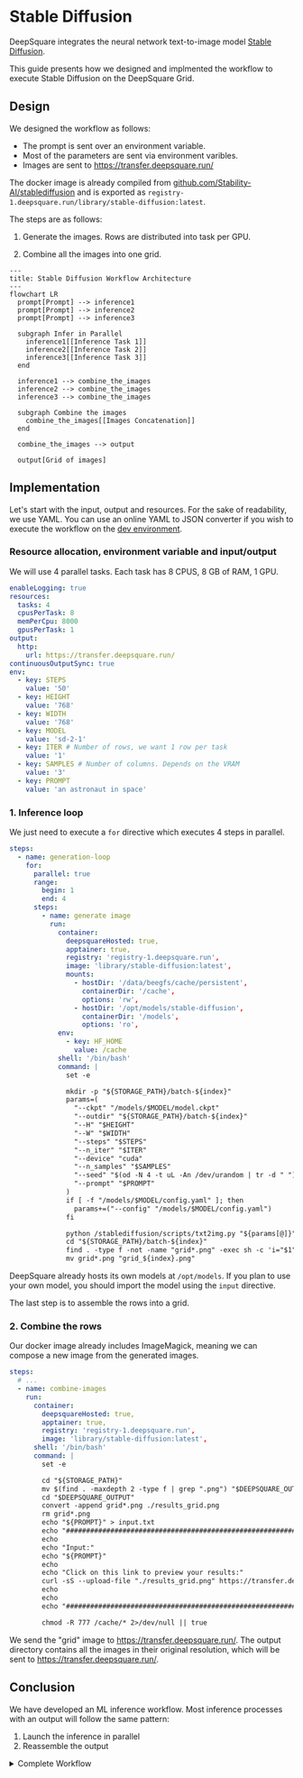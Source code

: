 # Stable Diffusion

DeepSquare integrates the neural network text-to-image model [Stable Diffusion](https://github.com/Stability-AI/stablediffusion).

This guide presents how we designed and implmented the workflow to execute Stable Diffusion on the DeepSquare Grid.

## Design

We designed the workflow as follows:

- The prompt is sent over an environment variable.
- Most of the parameters are sent via environment varibles.
- Images are sent to https://transfer.deepsquare.run/

The docker image is already compiled from [github.com/Stability-AI/stablediffusion](https://github.com/Stability-AI/stablediffusion) and is exported as `registry-1.deepsquare.run/library/stable-diffusion:latest`.

The steps are as follows:

1. Generate the images. Rows are distributed into task per GPU.

2. Combine all the images into one grid.

```mermaid
---
title: Stable Diffusion Workflow Architecture
---
flowchart LR
  prompt[Prompt] --> inference1
  prompt[Prompt] --> inference2
  prompt[Prompt] --> inference3

  subgraph Infer in Parallel
    inference1[[Inference Task 1]]
    inference2[[Inference Task 2]]
    inference3[[Inference Task 3]]
  end

  inference1 --> combine_the_images
  inference2 --> combine_the_images
  inference3 --> combine_the_images

  subgraph Combine the images
    combine_the_images[[Images Concatenation]]
  end

  combine_the_images --> output

  output[Grid of images]
```

## Implementation

Let's start with the input, output and resources. For the sake of readability, we use YAML. You can use an online YAML to JSON converter if you wish to execute the workflow on the [dev environment](https://app.deepsquare.run/sandbox).

### Resource allocation, environment variable and input/output

We will use 4 parallel tasks. Each task has 8 CPUS, 8 GB of RAM, 1 GPU.

```yaml
enableLogging: true
resources:
  tasks: 4
  cpusPerTask: 8
  memPerCpu: 8000
  gpusPerTask: 1
output:
  http:
    url: https://transfer.deepsquare.run/
continuousOutputSync: true
env:
  - key: STEPS
    value: '50'
  - key: HEIGHT
    value: '768'
  - key: WIDTH
    value: '768'
  - key: MODEL
    value: 'sd-2-1'
  - key: ITER # Number of rows, we want 1 row per task
    value: '1'
  - key: SAMPLES # Number of columns. Depends on the VRAM
    value: '3'
  - key: PROMPT
    value: 'an astronaut in space'
```

### 1. Inference loop

We just need to execute a `for` directive which executes 4 steps in parallel.

```yaml
steps:
  - name: generation-loop
    for:
      parallel: true
      range:
        begin: 1
        end: 4
      steps:
        - name: generate image
          run:
            container:
              deepsquareHosted: true,
              apptainer: true,
              registry: 'registry-1.deepsquare.run',
              image: 'library/stable-diffusion:latest',
              mounts:
                - hostDir: '/data/beegfs/cache/persistent',
                  containerDir: '/cache',
                  options: 'rw',
                - hostDir: '/opt/models/stable-diffusion',
                  containerDir: '/models',
                  options: 'ro',
            env:
              - key: HF_HOME
                value: /cache
            shell: '/bin/bash'
            command: |
              set -e

              mkdir -p "${STORAGE_PATH}/batch-${index}"
              params=(
                "--ckpt" "/models/$MODEL/model.ckpt"
                "--outdir" "${STORAGE_PATH}/batch-${index}"
                "--H" "$HEIGHT"
                "--W" "$WIDTH"
                "--steps" "$STEPS"
                "--n_iter" "$ITER"
                "--device" "cuda"
                "--n_samples" "$SAMPLES"
                "--seed" "$(od -N 4 -t uL -An /dev/urandom | tr -d " ")"
                "--prompt" "$PROMPT"
              )
              if [ -f "/models/$MODEL/config.yaml" ]; then
                params+=("--config" "/models/$MODEL/config.yaml")
              fi

              python /stablediffusion/scripts/txt2img.py "${params[@]}"
              cd "${STORAGE_PATH}/batch-${index}"
              find . -type f -not -name "grid*.png" -exec sh -c 'i="$1"; mv "$i" "$(md5sum "$i" | cut -d " " -f 1 | cut -c -12).png"' shell "{}" \\;
              mv grid*.png "grid_${index}.png"

```

DeepSquare already hosts its own models at `/opt/models`. If you plan to use your own model, you should import the model using the `input` directive.

The last step is to assemble the rows into a grid.

### 2. Combine the rows

Our docker image already includes ImageMagick, meaning we can compose a new image from the generated images.

```yaml
steps:
  # ...
  - name: combine-images
    run:
      container:
        deepsquareHosted: true,
        apptainer: true,
        registry: 'registry-1.deepsquare.run',
        image: 'library/stable-diffusion:latest',
      shell: '/bin/bash'
      command: |
        set -e

        cd "${STORAGE_PATH}"
        mv $(find . -maxdepth 2 -type f | grep ".png") "$DEEPSQUARE_OUTPUT"
        cd "$DEEPSQUARE_OUTPUT"
        convert -append grid*.png ./results_grid.png
        rm grid*.png
        echo "${PROMPT}" > input.txt
        echo "##############################################################"
        echo
        echo "Input:"
        echo "${PROMPT}"
        echo
        echo "Click on this link to preview your results:"
        curl -sS --upload-file "./results_grid.png" https://transfer.deepsquare.run/
        echo
        echo
        echo "##############################################################"

        chmod -R 777 /cache/* 2>/dev/null || true
```

We send the "grid" image to https://transfer.deepsquare.run/. The output directory contains all the images in their original resolution, which will be sent to https://transfer.deepsquare.run/.

## Conclusion

We have developed an ML inference workflow. Most inference processes with an output will follow the same pattern:

1. Launch the inference in parallel
2. Reassemble the output

<details>

<summary>Complete Workflow</summary>

```yaml
enableLogging: true
resources:
  tasks: 4
  cpusPerTask: 8
  memPerCpu: 8000
  gpusPerTask: 1
output:
  http:
    url: https://transfer.deepsquare.run/
continuousOutputSync: true
env:
  - key: STEPS
    value: '50'
  - key: HEIGHT
    value: '768'
  - key: WIDTH
    value: '768'
  - key: MODEL
    value: 'sd-2-1'
  - key: ITER # Number of rows, we want 1 row per task
    value: '1'
  - key: SAMPLES # Number of columns. Depends on the VRAM
    value: '3'
  - key: PROMPT
    value: 'an astronaut in space'
steps:
  - name: generation-loop
    for:
      parallel: true
      range:
        begin: 1
        end: 4
      steps:
        - name: generate image
          run:
            container:
              deepsquareHosted: true,
              apptainer: true,
              registry: 'registry-1.deepsquare.run',
              image: 'library/stable-diffusion:latest',
              mounts:
                - hostDir: '/data/beegfs/cache/persistent',
                  containerDir: '/cache',
                  options: 'rw',
                - hostDir: '/opt/models/stable-diffusion',
                  containerDir: '/models',
                  options: 'ro',
            env:
              - key: HF_HOME
                value: /cache
            shell: '/bin/bash'
            command: |
              set -e

              mkdir -p "${STORAGE_PATH}/batch-${index}"
              params=(
                "--ckpt" "/models/$MODEL/model.ckpt"
                "--outdir" "${STORAGE_PATH}/batch-${index}"
                "--H" "$HEIGHT"
                "--W" "$WIDTH"
                "--steps" "$STEPS"
                "--n_iter" "$ITER"
                "--device" "cuda"
                "--n_samples" "$SAMPLES"
                "--seed" "$(od -N 4 -t uL -An /dev/urandom | tr -d " ")"
                "--prompt" "$PROMPT"
              )
              if [ -f "/models/$MODEL/config.yaml" ]; then
                params+=("--config" "/models/$MODEL/config.yaml")
              fi

              python /stablediffusion/scripts/txt2img.py "${params[@]}"
              cd "${STORAGE_PATH}/batch-${index}"
              find . -type f -not -name "grid*.png" -exec sh -c 'i="$1"; mv "$i" "$(md5sum "$i" | cut -d " " -f 1 | cut -c -12).png"' shell "{}" \\;
              mv grid*.png "grid_${index}.png"
  - name: combine-images
    run:
      container:
        deepsquareHosted: true,
        apptainer: true,
        registry: 'registry-1.deepsquare.run',
        image: 'library/stable-diffusion:latest',
      shell: '/bin/bash'
      command: |
        set -e

        cd "${STORAGE_PATH}"
        mv $(find . -maxdepth 2 -type f | grep ".png") "$DEEPSQUARE_OUTPUT"
        cd "$DEEPSQUARE_OUTPUT"
        convert -append grid*.png ./results_grid.png
        rm grid*.png
        echo "${PROMPT}" > input.txt
        echo "##############################################################"
        echo
        echo "Input:"
        echo "${PROMPT}"
        echo
        echo "Click on this link to preview your results:"
        curl -sS --upload-file "./results_grid.png" https://transfer.deepsquare.run/
        echo
        echo
        echo "##############################################################"

        chmod -R 777 /cache/* 2>/dev/null || true
```

</details>
